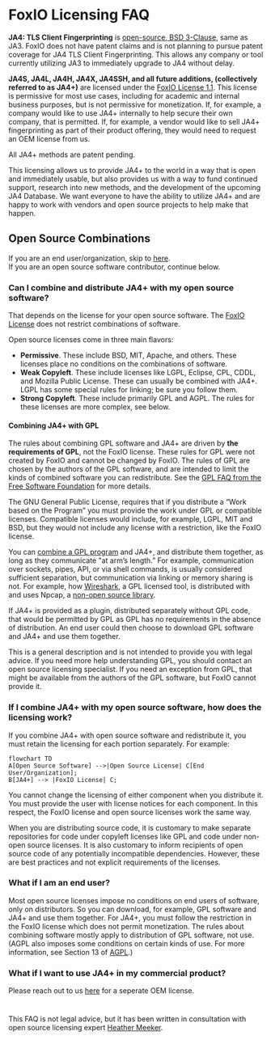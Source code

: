 # FoxIO Licensing FAQ 

__JA4: TLS Client Fingerprinting__ is [open-source, BSD 3-Clause](https://github.com/FoxIO-LLC/ja4/blob/main/LICENSE-JA4), same as JA3. FoxIO does not have patent claims and is not planning to pursue patent coverage for JA4 TLS Client Fingerprinting. This allows any company or tool currently utilizing JA3 to immediately upgrade to JA4 without delay.

__JA4S, JA4L, JA4H, JA4X, JA4SSH, and all future additions, (collectively referred to as JA4+)__ are licensed under the [FoxIO License 1.1](https://github.com/FoxIO-LLC/ja4/blob/main/LICENSE). This license is permissive for most use cases, including for academic and internal business purposes, but is not permissive for monetization. If, for example, a company would like to use JA4+ internally to help secure their own company, that is permitted. If, for example, a vendor would like to sell JA4+ fingerprinting as part of their product offering, they would need to request an OEM license from us.

All JA4+ methods are patent pending.

This licensing allows us to provide JA4+ to the world in a way that is open and immediately usable, but also provides us with a way to fund continued support, research into new methods, and the development of the upcoming JA4 Database. We want everyone to have the ability to utilize JA4+ and are happy to work with vendors and open source projects to help make that happen.

## Open Source Combinations

If you are an end user/organization, skip to [here](https://github.com/FoxIO-LLC/ja4/blob/main/License%20FAQ.md#what-if-i-am-an-end-user).  
If you are an open source software contributor, continue below.

### Can I combine and distribute JA4+ with my open source software?

That depends on the license for your open source software. The [FoxIO License](https://github.com/FoxIO-LLC/ja4/blob/main/LICENSE) does not restrict combinations of software. 

Open source licenses come in three main flavors: 

- __Permissive__. These include BSD, MIT, Apache, and others. These licenses place no conditions on the combinations of software.
- __Weak Copyleft__. These include licenses like LGPL, Eclipse, CPL, CDDL, and Mozilla Public License. These can usually be combined with JA4+. LGPL has some special rules for linking; be sure you follow them.
- __Strong Copyleft__. These include primarily GPL and AGPL. The rules for these licenses are more complex, see below.

#### Combining JA4+ with GPL

The rules about combining GPL software and JA4+ are driven by __the requirements of GPL__, not the FoxIO license. These rules for GPL were not created by FoxIO and cannot be changed by FoxIO. The rules of GPL are chosen by the authors of the GPL software, and are intended to limit the kinds of combined software you can redistribute. See the [GPL FAQ from the Free Software Foundation](https://www.gnu.org/licenses/old-licenses/gpl-2.0-faq.html) for more details. 

The GNU General Public License, requires that if you distribute a “Work based on the Program” you must provide the work under GPL or compatible licenses. Compatible licenses would include, for example, LGPL, MIT and BSD, but they would not include any license with a restriction, like the FoxIO license.

You can [combine a GPL program](https://www.gnu.org/licenses/old-licenses/gpl-2.0-faq.html#LinkingWithGPL) and JA4+, and distribute them together, as long as they communicate "at arm’s length.” For example, communication over sockets, pipes, API, or via shell commands, is usually considered sufficient separation, but communication via linking or memory sharing is not. For example, how [Wireshark](https://www.wireshark.org/), a GPL licensed tool, is distributed with and uses Npcap, a [non-open source library](https://raw.githubusercontent.com/nmap/npcap/master/LICENSE).

If JA4+ is provided as a plugin, distributed separately without GPL code, that would be permitted by GPL as GPL has no requirements in the absence of distribution. An end user could then choose to download GPL software and JA4+ and use them together.

This is a general description and is not intended to provide you with legal advice. If you need more help understanding GPL, you should contact an open source licensing specialist. If you need an exception from GPL, that might be available from the authors of the GPL software, but FoxIO cannot provide it.

### If I combine JA4+ with my open source software, how does the licensing work?

If you combine JA4+ with open source software and redistribute it, you must retain the licensing for each portion separately. For example:

```mermaid
flowchart TD
A[Open Source Software] -->|Open Source License| C[End User/Organization];
B[JA4+] --> |FoxIO License| C;
```

You cannot change the licensing of either component when you distribute it. You must provide the user with license notices for each component. In this respect, the FoxIO license and open source licenses work the same way.

When you are distributing source code, it is customary to make separate repositories for code under copyleft licenses like GPL and code under non-open source licenses. It is also customary to inform recipients of open source code of any potentially incompatible dependencies. However, these are best practices and not explicit requirements of the licenses.

### What if I am an end user?

Most open source licenses impose no conditions on end users of software, only on distributors. So you can download, for example, GPL software and JA4+ and use them together. For JA4+, you must follow the restriction in the FoxIO license which does not permit monetization. The rules about combining software mostly apply to distribution of GPL software, not use. (AGPL also imposes some conditions on certain kinds of use. For more information, see Section 13 of [AGPL](https://www.gnu.org/licenses/agpl-3.0.en.html).)

### What if I want to use JA4+ in my commercial product?

Please reach out to us [here](https://www.fox-io.com/) for a seperate OEM license.

#

This FAQ is not legal advice, but it has been written in consultation with open source licensing expert [Heather Meeker](https://www.linkedin.com/in/heathermeeker/).
